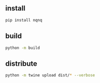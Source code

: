 ## install

```bash
pip install nqnq
```

## build

```bash
python -m build
```

## distribute

```bash
python -m twine upload dist/* --verbose
```
